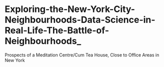 # Exploring-the-New-York-City-Neighbourhoods-Data-Science-in-Real-Life-The-Battle-of-Neighbourhoods_
Prospects of a Meditation Centre/Cum Tea House, Close to Office Areas in New York
